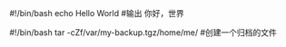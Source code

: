 #!/bin/bash
echo Hello World             #输出  你好，世界

#!/bin/bash
tar -cZf/var/my-backup.tgz/home/me/           #创建一个归档的文件
